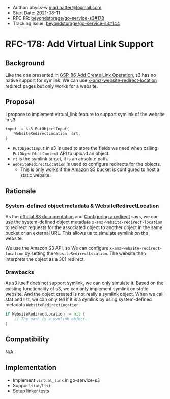 - Author: abyss-w <mad.hatter@foxmail.com>
- Start Date: 2021-08-11
- RFC PR: [beyondstorage/go-service-s3#178](https://github.com/beyondstorage/go-service-s3/pull/178)
- Tracking Issue: [beyondstorage/go-service-s3#144](https://github.com/beyondstorage/go-service-s3/issues/144)

# RFC-178: Add Virtual Link Support

## Background

Like the one presented in [GSP-86 Add Create Link Operation](https://github.com/beyondstorage/go-storage/blob/master/docs/rfcs/86-add-create-link-operation.md), s3 has no native support for symlink. We can use [x-amz-website-redirect-location](https://docs.aws.amazon.com/AmazonS3/latest/userguide/how-to-page-redirect.html) redirect pages but only works for a website. 

## Proposal

I propose to implement virtual_link feature to support symlink of the website in s3.

```go
input := &s3.PutObjectInput{
    WebsiteRedirectLocation: &rt,
}
```

- `PutObjectInput` in s3 is used to store the fields we need when calling `PutObjectWithContext` API to upload an object.
- `rt` is the symlink target, it is an absolute path.
- `WebsiteRedirectLocation` is used to configure redirects for the objects.
  - This is only works if the Amazon S3 bucket is configured to host a static website.

## Rationale

### System-defined object metadata & WebsiteRedirectLocation

As the [official S3 documentation](https://docs.aws.amazon.com/AmazonS3/latest/userguide/UsingMetadata.html) and [Configuring a redirect](https://docs.aws.amazon.com/AmazonS3/latest/userguide/how-to-page-redirect.html) says, we can use the system-defined object metadata `x-amz-website-redirect-location` to redirect requests for the associated object to another object in the same bucket or an external URL. This allows us to simulate symlink on the website.

We use the Amazon S3 API, so We can configure `x-amz-website-redirect-location` by setting the `WebsiteRedirectLocation`. The website then interprets the object as a 301 redirect.

### Drawbacks

As s3 itself does not support symlink, we can only simulate it. Based on the existing functionality of s3, we can only implement symlink on static website. And the object created is not really a symlink object. When we call stat and list, we can only tell if it is a symlink by using system-defined metadata `WebsiteRedirectLocation`.

```go
if WebsiteRedirectLocation != nil {
    // The path is a symlink object.
}
```

## Compatibility

N/A

## Implementation

- Implement `virtual_link` in go-service-s3
- Support `stat`/`list`
- Setup linker tests

